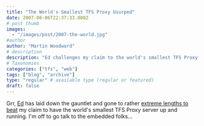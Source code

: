 ```yaml
---
title: "The World's Smallest TFS Proxy Usurped"
date: 2007-06-06T22:37:33.000Z
# post thumb
images:
  - "/images/post/2007-the-world.jpg"
#author
author: "Martin Woodward"
# description
description: "Ed challenges my claim to the world's smallest TFS Proxy server, prompting me to consult the embedded team for an edge."
# Taxonomies
categories: ["tfs", "web"]
tags: ["blog", "archive"]
type: "regular" # available type (regular or featured)
draft: false
---
```

Grr, [Ed](http://www.edwardthomson.com/) has laid down the gauntlet and gone to rather [extreme lengths to beat](http://www.edwardthomson.com/blog/2007/06/the_new_smallest_tfs_proxy.html) my claim to have the world's smallest TFS Proxy server up and running.  I'm off to go talk to the embedded folks...